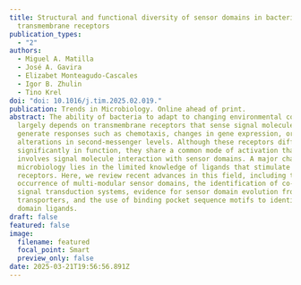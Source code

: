 ```yaml
---
title: Structural and functional diversity of sensor domains in bacterial
  transmembrane receptors
publication_types:
  - "2"
authors:
  - Miguel A. Matilla
  - José A. Gavira
  - Elizabet Monteagudo-Cascales
  - Igor B. Zhulin
  - Tino Krel
doi: "doi: 10.1016/j.tim.2025.02.019."
publication: Trends in Microbiology. Online ahead of print.
abstract: The ability of bacteria to adapt to changing environmental conditions
  largely depends on transmembrane receptors that sense signal molecules and
  generate responses such as chemotaxis, changes in gene expression, or
  alterations in second-messenger levels. Although these receptors differ
  significantly in function, they share a common mode of activation that
  involves signal molecule interaction with sensor domains. A major challenge in
  microbiology lies in the limited knowledge of ligands that stimulate
  receptors. Here, we review recent advances in this field, including the
  occurrence of multi-modular sensor domains, the identification of co-component
  signal transduction systems, evidence for sensor domain evolution from
  transporters, and the use of binding pocket sequence motifs to identify sensor
  domain ligands.
draft: false
featured: false
image:
  filename: featured
  focal_point: Smart
  preview_only: false
date: 2025-03-21T19:56:56.891Z
---
```

